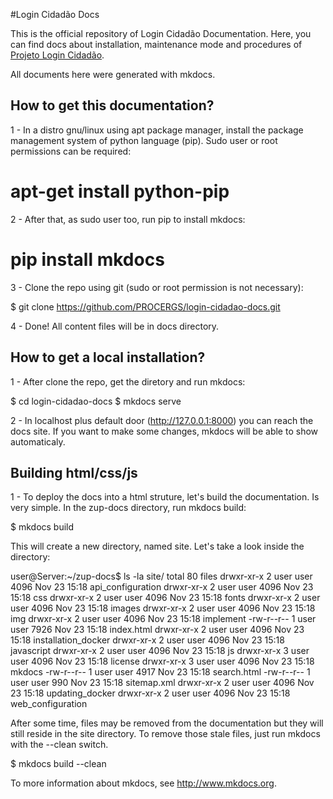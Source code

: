 #Login Cidadão Docs

This is the official repository of Login Cidadão Documentation. Here, you can find docs about installation, maintenance mode and procedures of [Projeto Login Cidadão](https://github.com/PROCERGS/login-cidadao).

All documents here were generated with mkdocs.

## How to get this documentation?

1 - In a distro gnu/linux using apt package manager, install the package management system of python language (pip). Sudo user or root permissions can be required:

  # apt-get install python-pip

2 - After that, as sudo user too, run pip to install mkdocs:

  # pip install mkdocs

3 - Clone the repo using git (sudo or root permission is not necessary):

  $ git clone https://github.com/PROCERGS/login-cidadao-docs.git

4 - Done! All content files will be in docs directory.

## How to get a local installation?

1 - After clone the repo, get the diretory and run mkdocs:

$ cd login-cidadao-docs
$ mkdocs serve

2 - In localhost plus default door (http://127.0.0.1:8000) you can reach the docs site. If you want to make some changes, mkdocs will be able to show automaticaly.

## Building html/css/js

1 - To deploy the docs into a html struture, let's build the documentation. Is very simple. In the zup-docs directory, run mkdocs build:

$ mkdocs build

This will create a new directory, named site. Let's take a look inside the directory:

  user@Server:~/zup-docs$ ls -la site/
  total 80 files
  drwxr-xr-x  2 user user 4096 Nov 23 15:18 api_configuration
  drwxr-xr-x  2 user user 4096 Nov 23 15:18 css
  drwxr-xr-x  2 user user 4096 Nov 23 15:18 fonts
  drwxr-xr-x  2 user user 4096 Nov 23 15:18 images
  drwxr-xr-x  2 user user 4096 Nov 23 15:18 img
  drwxr-xr-x  2 user user 4096 Nov 23 15:18 implement
  -rw-r--r--  1 user user 7926 Nov 23 15:18 index.html
  drwxr-xr-x  2 user user 4096 Nov 23 15:18 installation_docker
  drwxr-xr-x  2 user user 4096 Nov 23 15:18 javascript
  drwxr-xr-x  2 user user 4096 Nov 23 15:18 js
  drwxr-xr-x  3 user user 4096 Nov 23 15:18 license
  drwxr-xr-x  3 user user 4096 Nov 23 15:18 mkdocs
  -rw-r--r--  1 user user 4917 Nov 23 15:18 search.html
  -rw-r--r--  1 user user  990 Nov 23 15:18 sitemap.xml
  drwxr-xr-x  2 user user 4096 Nov 23 15:18 updating_docker
  drwxr-xr-x  2 user user 4096 Nov 23 15:18 web_configuration

After some time, files may be removed from the documentation but they will still reside in the site directory. To remove those stale files, just run mkdocs with the --clean switch.

$ mkdocs build --clean

To more information about mkdocs, see http://www.mkdocs.org. 
